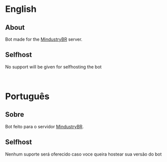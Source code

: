 # English
## About
Bot made for the [MindustryBR](https://discord.gg/UjzPZKe) server.

## Selfhost

No support will be given for selfhosting the bot

<br>

# Português
## Sobre

Bot feito para o servidor [MindustryBR](https://discord.gg/UjzPZKe).

## Selfhost

Nenhum suporte será oferecido caso voce queira hostear sua versão do bot